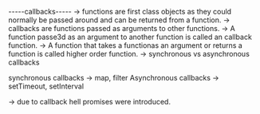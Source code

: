 -----callbacks-----
-> functions are first class objects as they could normally be passed around and can be returned from a function.
-> callbacks are functions passed as arguments to other functions.
-> A function passe3d as an argument to another function is called an callback function.
-> A function that takes a functionas an argument or returns a function is called higher order function.
-> synchronous vs asynchronous callbacks

synchronous callbacks
-> map, filter
Asynchronous callbacks
-> setTimeout, setInterval

-> due to callback hell promises were introduced.
